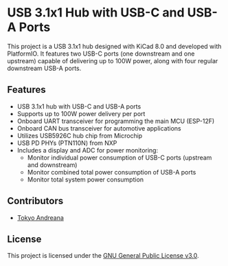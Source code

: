 # USB 3.1x1 Hub with USB-C and USB-A Ports

This project is a USB 3.1x1 hub designed with KiCad 8.0 and developed with PlatformIO. It features two USB-C ports (one downstream and one upstream) capable of delivering up to 100W power, along with four regular downstream USB-A ports.

## Features

- USB 3.1x1 hub with USB-C and USB-A ports
- Supports up to 100W power delivery per port
- Onboard UART transceiver for programming the main MCU (ESP-12F)
- Onboard CAN bus transceiver for automotive applications
- Utilizes USB5926C hub chip from Microchip
- USB PD PHYs (PTN110N) from NXP
- Includes a display and ADC for power monitoring:
  - Monitor individual power consumption of USB-C ports (upstream and downstream)
  - Monitor combined total power consumption of USB-A ports
  - Monitor total system power consumption


## Contributors

- [Tokyo Andreana](https://github.com/mickdassive)

## License

This project is licensed under the [GNU General Public License v3.0](LICENSE).
